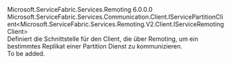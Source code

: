 <Type Name="IServiceRemotingPartitionClient" FullName="Microsoft.ServiceFabric.Services.Remoting.V2.Client.IServiceRemotingPartitionClient">
  <TypeSignature Language="C#" Value="public interface IServiceRemotingPartitionClient : Microsoft.ServiceFabric.Services.Communication.Client.IServicePartitionClient&lt;Microsoft.ServiceFabric.Services.Remoting.V2.Client.IServiceRemotingClient&gt;" />
  <TypeSignature Language="ILAsm" Value=".class public interface auto ansi abstract IServiceRemotingPartitionClient implements class Microsoft.ServiceFabric.Services.Communication.Client.IServicePartitionClient`1&lt;class Microsoft.ServiceFabric.Services.Remoting.V2.Client.IServiceRemotingClient&gt;" />
  <TypeSignature Language="DocId" Value="T:Microsoft.ServiceFabric.Services.Remoting.V2.Client.IServiceRemotingPartitionClient" />
  <TypeSignature Language="VB.NET" Value="Public Interface IServiceRemotingPartitionClient&#xA;Implements IServicePartitionClient(Of IServiceRemotingClient)" />
  <TypeSignature Language="F#" Value="type IServiceRemotingPartitionClient = interface&#xA;    interface IServicePartitionClient&lt;IServiceRemotingClient&gt;" />
  <AssemblyInfo>
    <AssemblyName>Microsoft.ServiceFabric.Services.Remoting</AssemblyName>
    <AssemblyVersion>6.0.0.0</AssemblyVersion>
  </AssemblyInfo>
  <Interfaces>
    <Interface>
      <InterfaceName>Microsoft.ServiceFabric.Services.Communication.Client.IServicePartitionClient&lt;Microsoft.ServiceFabric.Services.Remoting.V2.Client.IServiceRemotingClient&gt;</InterfaceName>
    </Interface>
  </Interfaces>
  <Docs>
    <summary>
            Definiert die Schnittstelle für den Client, die über Remoting, um ein bestimmtes Replikat einer Partition Dienst zu kommunizieren.
            </summary>
    <remarks>To be added.</remarks>
  </Docs>
  <Members />
</Type>